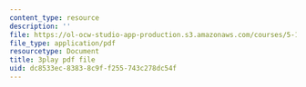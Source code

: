 ```yaml
---
content_type: resource
description: ''
file: https://ol-ocw-studio-app-production.s3.amazonaws.com/courses/5-111-principles-of-chemical-science-fall-2008/dc8533ec83838c9ff255743c278dc54f_eyDAcbzXgb4.pdf
file_type: application/pdf
resourcetype: Document
title: 3play pdf file
uid: dc8533ec-8383-8c9f-f255-743c278dc54f
---
```

